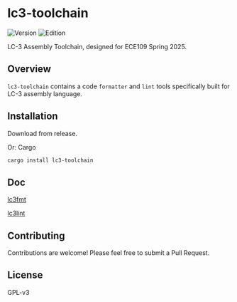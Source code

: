# lc3-toolchain

![Version](https://img.shields.io/badge/version-0.3.2-blue)
![Edition](https://img.shields.io/badge/edition-2024-orange)

LC-3 Assembly Toolchain, designed for ECE109 Spring 2025.

## Overview

`lc3-toolchain` contains a code `formatter` and `lint` tools specifically built for LC-3 assembly language.

## Installation

Download from release.

Or:
Cargo

```bash
cargo install lc3-toolchain
```

## Doc

[lc3fmt](src/bin/fmt.md)

[lc3lint](src/bin/lint.md)

## Contributing

Contributions are welcome! Please feel free to submit a Pull Request.

## License

GPL-v3
